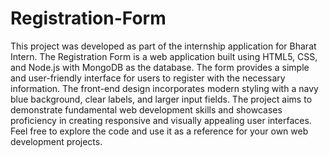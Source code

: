 # Registration-Form

This project was developed as part of the internship application for Bharat Intern. The Registration Form is a web application built using HTML5, CSS, and Node.js with MongoDB as the database. The form provides a simple and user-friendly interface for users to register with the necessary information. The front-end design incorporates modern styling with a navy blue background, clear labels, and larger input fields. The project aims to demonstrate fundamental web development skills and showcases proficiency in creating responsive and visually appealing user interfaces. Feel free to explore the code and use it as a reference for your own web development projects.

